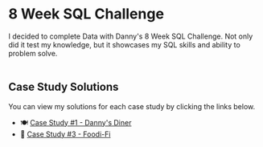 # 8 Week SQL Challenge

I decided to complete Data with Danny's 8 Week SQL Challenge. Not only did it test my knowledge, but it showcases my SQL skills and ability to problem solve.  
<br>

## Case Study Solutions
You can view my solutions for each case study by clicking the links below.
* 🍽️ [Case Study #1 - Danny's Diner](https://github.com/caseyleea/8_Week_SQL_Challenge/tree/7f1205e1b9aa487d7938aab728df1e8ef42ef442/Case%20Study%20%231%20-%20Danny's%20Diner)
* 🥑 [Case Study #3 - Foodi-Fi](https://github.com/caseyleea/8_Week_SQL_Challenge/tree/a2c6ac6b0e440ecc7adbcbb8433e1cb261271ca5/Case%20Study%20%233%20-%20Foodie-Fi)
